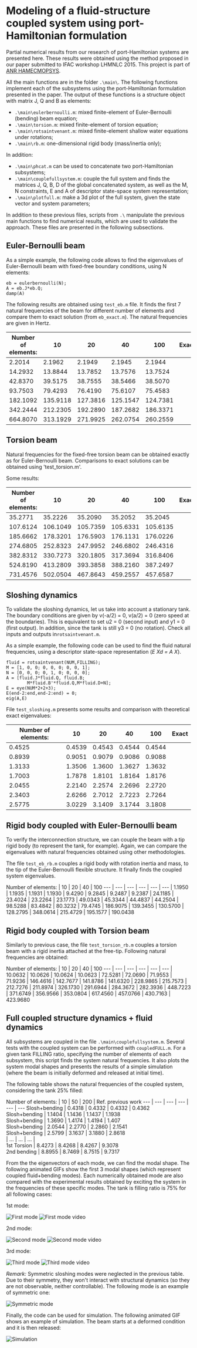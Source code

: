 Modeling of a fluid-structure coupled system using port-Hamiltonian formulation
==========

Partial numerical results from our research of port-Hamiltonian systems are presented here.
These results were obtained using the method proposed in our paper submitted to 
IFAC workshop LHMNLC 2015. This project is part of [ANR HAMECMOPSYS](https://hamecmopsys.ens2m.fr/).

All the main functions are in the folder `.\main\`. The following functions implement 
each of the subsystems using the port-Hamiltonian formulation presented in the
paper. The output of these functions is a structure object with matrix J, Q  and B
as elements:

- `.\main\eulerbernoulli.m`: mixed finite-element of Euler-Bernoulli (bending) beam equation;
- `.\main\torsion.m`: mixed finite-element of torsion equation;
- `.\main\rotsaintvenant.m`: mixed finite-element shallow water equations under rotations;
- `.\main\rb.m`:  one-dimensional rigid body (mass/inertia only);

In addition:
- `.\main\phcat.m` can be used to concatenate two port-Hamiltonian subsystems;
- `.\main\couplefullsystem.m`: couple the full system and finds the matrices J, Q, B, D of the
							   global concatenated system, as well as the M, N constraints,
							   E and A of descriptor state-space system representation;
- `.\main\plotfull.m`: make a 3d plot of the full system, given the state vector and system parameters;

In addition to these previous files, scripts from `.\` manipulate the previous main functions
to find numerical results, which are used to validate the approach.
These files are presented in the following subsections.


Euler-Bernoulli beam
------------------------------

As a simple example, the following code allows to find the eigenvalues of Euler-Bernoulli beam
with fixed-free boundary conditions, using N elements:

	eb = eulerbernoulli(N);
	A = eb.J*eb.Q; 
	damp(A)

The following results are obtained using `test_eb.m` file. It finds the first 7 natural frequencies
of the beam for different number of elements and compare them to exact solution
(from `eb_exact.m`). The natural frequencies are given in Hertz.
	
 Number of elements: | 10 | 20 | 40 | 100 | Exact 
 --- | --- | --- | --- | --- | --- 
   | 2.2014 | 2.1962 | 2.1949 | 2.1945 | 2.1944 
   | 14.2932 | 13.8844 | 13.7852 | 13.7576 | 13.7524 
   | 42.8370 | 39.5175 | 38.7555 | 38.5466 | 38.5070 
   | 93.7503 | 79.4293 | 76.4190 | 75.6107 | 75.4583 
   | 182.1092 | 135.9118 | 127.3816 | 125.1547 | 124.7381 
   | 342.2444 | 212.2305 | 192.2890 | 187.2682 | 186.3371 
   | 664.8070 | 313.1929 | 271.9925 | 262.0754 | 260.2559 
   
Torsion beam
--------

Natural frequencies for the fixed-free torsion beam can be obtained exactly as for Euler-Bernoulli
beam. Comparisons to exact solutions can be obtained using 'test_torsion.m'.

Some results:

 Number of elements: | 10 | 20 | 40 | 100 | Exact 
 --- | --- | --- | --- | --- | --- 
   | 35.2771 | 35.2226 | 35.2090 | 35.2052 | 35.2045 
   | 107.6124 | 106.1049 | 105.7359 | 105.6331 | 105.6135 
   | 185.6662 | 178.3201 | 176.5903 | 176.1131 | 176.0226 
   | 274.6805 | 252.8323 | 247.9952 | 246.6802 | 246.4316 
   | 382.8312 | 330.7273 | 320.1805 | 317.3694 | 316.8406 
   | 524.8190 | 413.2809 | 393.3858 | 388.2160 | 387.2497 
   | 731.4576 | 502.0504 | 467.8643 | 459.2557 | 457.6587 
   
Sloshing dynamics
----------------------------------

To validate the sloshing dynamics, let us take into account a stationary tank. The boundary
conditions are given by v(-a/2) = 0, v(a/2) = 0 (zero speed at the boundaries). 
This is equivalent to set u2 = 0 (second input) and y1 = 0 (first output).
In addition, since the tank is still y3 = 0 (no rotation). Check all inputs and
outputs in`rotsaintvenant.m`. 

As a simple example, the following code can be used to find the fluid natural frequencies,
using a descriptor state-space representation (*E Xd = A X*).

	fluid = rotsaintvenant(NUM,FILLING);
	M = [1, 0, 0; 0, 0, 0; 0, 0, 1];
	N = [0, 0, 0; 0, 1, 0; 0, 0, 0];
	A = [fluid.J*fluid.Q, fluid.B;
			M*fluid.B'*fluid.Q,M*fluid.D+N];
	E = eye(NUM*2+2+3);
	E(end-2:end,end-2:end) = 0;
	eig(A,E)
	
File `test_sloshing.m` presents some results and comparison with theoretical exact eigenvalues:

 Number of elements: | 10 | 20 | 40 | 100 | Exact 
 --- | --- | --- | --- | --- | --- 
   | 0.4525 | 0.4539 | 0.4543 | 0.4544 | 0.4544 
   | 0.8939 | 0.9051 | 0.9079 | 0.9086 | 0.9088 
   | 1.3133 | 1.3506 | 1.3600 | 1.3627 | 1.3632 
   | 1.7003 | 1.7878 | 1.8101 | 1.8164 | 1.8176 
   | 2.0455 | 2.2140 | 2.2574 | 2.2696 | 2.2720 
   | 2.3403 | 2.6266 | 2.7012 | 2.7223 | 2.7264 
   | 2.5775 | 3.0229 | 3.1409 | 3.1744 | 3.1808 
   
Rigid body coupled with Euler-Bernoulli beam
----------------------------------------------------
To verify the interconnection structure, we can couple the beam with a tip rigid body
(to represent the tank, for example). Again, we can compare the eigenvalues with
natural frequencies obtained using other methodologies.

The file `test_eb_rb.m` couples a rigid body with rotation inertia and mass, to the
tip of the Euler-Bernoulli flexible structure. It finally finds the coupled system eigenvalues.

 Number of elements: | 10 | 20 | 40 | 100 
 --- | --- | --- | --- | --- | --- 
   | 1.1950 | 1.1935 | 1.1931 | 1.1930 
   | 9.4290 | 9.2845 | 9.2487 | 9.2387 
   | 24.1185 | 23.4024 | 23.2264 | 23.1773 
   | 49.0343 | 45.3344 | 44.4837 | 44.2504 
   | 98.5288 | 83.4842 | 80.3232 | 79.4745 
   | 186.9075 | 139.3455 | 130.5700 | 128.2795 
   | 348.0614 | 215.4729 | 195.1577 | 190.0438 

Rigid body coupled with Torsion beam
--------------------------------------------

Similarly to previous case, the file `test_torsion_rb.m` couples a torsion beam with
a rigid inertia attached at the free-tip. Following natural frequencies are obtained:

 Number of elements: | 10 | 20 | 40 | 100 
 --- | --- | --- | --- | --- | --- 
   | 10.0632 | 10.0626 | 10.0624 | 10.0623 
   | 72.5281 | 72.0690 | 71.9553 | 71.9236 
   | 146.4616 | 142.7677 | 141.8786 | 141.6320 
   | 228.9865 | 215.7573 | 212.7276 | 211.8974 
   | 326.1730 | 291.6944 | 284.3672 | 282.3936 
   | 448.7223 | 371.6749 | 356.9566 | 353.0804 
   | 617.4560 | 457.0766 | 430.7163 | 423.9680 

Full coupled structure dynamics + fluid dynamics
--------------------------------------------------------

All subsystems are coupled in the file `.\main\couplefullsystem.m`. Several tests
with the coupled system can be performed with `coupledFULL.m`. For a given tank FILLING ratio,
specifying the number of elements of each subsystem, this script finds the system natural frequencies.
It also plots the system modal shapes and presents the results of a simple simulation (where the
beam is initially deformed and released at initial time).

The following table shows the natural frequencies of the coupled system, considering the tank 25% filled:

Number of elements: | 10 | 50 | 200 | Ref. previous work
 --- | --- | --- | --- | --- | --- 
Slosh+bending | 0.4318 | 0.4332 | 0.4332  |  0.4362  
Slosh+bending | 1.1404 | 1.1436 | 1.1437  |  1.1938  
Slosh+bending | 1.3690 | 1.4174 | 1.4194  |  1.407   
Slosh+bending | 2.0544 | 2.2770 | 2.2860  |  2.1541  
Slosh+bending   | 2.5799 | 3.1637 | 3.1880  |  2.8618   
   | ... |  ... | ... |   
 1st Torsion  | 8.4273 | 8.4268 | 8.4267 | 9.3078  
 2nd bending  | 8.8955 | 8.7469 | 8.7515 | 9.7317

From the the eigenvectors of each mode, we can find the modal shape. The following animated GIFs
show the first 3 modal shapes (which represent coupled fluid+bending modes).
Each numerically obtained mode are also compared with the experimental
results obtained by exciting the system in the frequencies of these specific modes.
The tank is filling ratio is 75% for all following cases:

1st mode:

![First mode](./results/mode1.gif)
![First mode video](./results/video1.gif)

2nd mode:

![Second mode](./results/mode2.gif)
![Second mode video](./results/video2.gif)

3rd mode:

![Third mode](./results/mode3.gif)
![Third mode video](./results/video3.gif) 

*Remark:* Symmetric sloshing modes were neglected in the previous table. Due to their symmetry, 
they won't interact with structural dynamics (so they are not observable, neither controllable).
The following mode is an example of symmetric one:

![Symmetric mode](./results/modesym.gif)

Finally, the code can be used for simulation. The following animated GIF shows an example
of simulation. The beam starts at a deformed condition and it is then released:

![Simulation](./results/simulation.gif)

